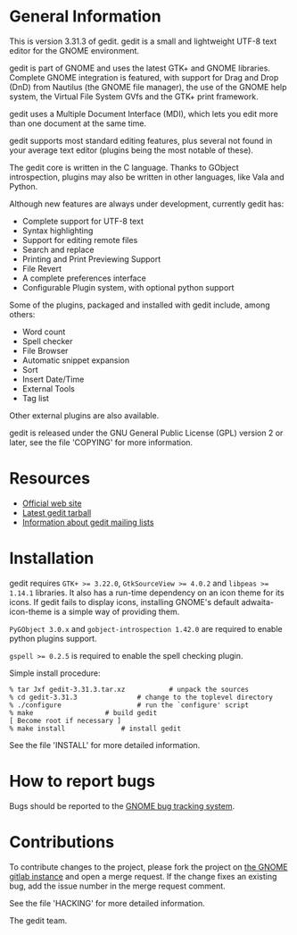 General Information
===================

This is version 3.31.3 of gedit. gedit is a small and lightweight UTF-8 text
editor for the GNOME environment.

gedit is part of GNOME and uses the latest GTK+ and GNOME libraries.
Complete GNOME integration is featured, with support for Drag and Drop (DnD) 
from Nautilus (the GNOME file manager), the use of the GNOME help system,
the Virtual File System GVfs and the GTK+ print framework.

gedit uses a Multiple Document Interface (MDI), which lets you edit more than 
one document at the same time.

gedit supports most standard editing features, plus several not found in your 
average text editor (plugins being the most notable of these).

The gedit core is written in the C language. Thanks to GObject introspection,
plugins may also be written in other languages, like Vala and Python.

Although new features are always under development, currently gedit has:

* Complete support for UTF-8 text
* Syntax highlighting
* Support for editing remote files
* Search and replace
* Printing and Print Previewing Support
* File Revert
* A complete preferences interface
* Configurable Plugin system, with optional python support


Some of the plugins, packaged and installed with gedit include, among others:

* Word count
* Spell checker
* File Browser
* Automatic snippet expansion
* Sort
* Insert Date/Time
* External Tools
* Tag list

Other external plugins are also available.


gedit is released under the GNU General Public License (GPL) version 2 or
later, see the file 'COPYING' for more information.


Resources
=========

* [Official web site](https://wiki.gnome.org/Apps/Gedit)
* [Latest gedit tarball](https://download.gnome.org/sources/gedit/)
* [Information about gedit mailing lists](https://mail.gnome.org/mailman/listinfo/gedit-list)


Installation
============

gedit requires `GTK+ >= 3.22.0`, `GtkSourceView >= 4.0.2` and
`libpeas >= 1.14.1` libraries. It also has a run-time dependency on an
icon theme for its icons. If gedit fails to display icons, installing
GNOME's default adwaita-icon-theme is a simple way of providing them.

`PyGObject 3.0.x` and `gobject-introspection 1.42.0` are required to enable
python plugins support.

`gspell >= 0.2.5` is required to enable the spell checking plugin.

Simple install procedure:

```
% tar Jxf gedit-3.31.3.tar.xz			# unpack the sources
% cd gedit-3.31.3				# change to the toplevel directory
% ./configure					# run the `configure' script
% make					# build gedit
[ Become root if necessary ]
% make install				# install gedit
```

See the file 'INSTALL' for more detailed information.


How to report bugs
==================

Bugs should be reported to the [GNOME bug tracking system](https://wiki.gnome.org/Apps/Gedit/ReportingBugs).


Contributions
=============

To contribute changes to the project, please fork the project on [the GNOME gitlab instance](https://gitlab.gnome.org/GNOME/gedit) and open a merge request.
If the change fixes an existing bug, add the issue number in the merge request comment.

See the file 'HACKING' for more detailed information.


  The gedit team.
